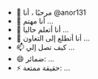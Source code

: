 - 👋 مرحبًا ، أنا @anor131
- 👀 أنا مهتم ...
- 🌱 أنا أتعلم حاليا ...
- 💞️ أنا أتطلع إلى التعاون ...
- 📫 كيف تصل إلي ...
- 😄 ضمائر: ...
- ⚡ حقيقة ممتعة: ...

<!---
ANOR131/Anor131 هو مستودع ✨ خاص لأن `readme.md` (هذا الملف) يظهر في ملف github الخاص بك.
يمكنك النقر على رابط المعاينة لإلقاء نظرة على التغييرات الخاصة بك.
--->
